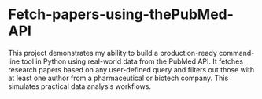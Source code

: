 # Fetch-papers-using-thePubMed-API
This project demonstrates my ability to build a production-ready command-line tool in Python using real-world data from the PubMed API.  It fetches research papers based on any user-defined query and filters out those with at least one author from a pharmaceutical or biotech company. This simulates practical data analysis workflows.
